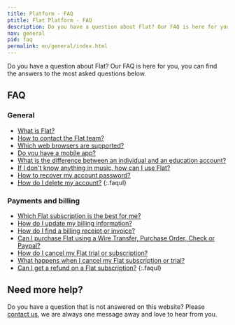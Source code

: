 ```yaml
---
title: Platform - FAQ
ptitle: Flat Platform - FAQ
description: Do you have a question about Flat? Our FAQ is here for you
nav: general
pid: faq
permalink: en/general/index.html
---
```


Do you have a question about Flat? Our FAQ is here for you, you can find the answers to the most asked questions below.

## FAQ
### General

* [What is Flat?](/help/en/general/what-is-flat.html)
* [How to contact the Flat team?](/help/en/general/support.html#need-help-with-flat)
* [Which web browsers are supported?](/help/en/general/technical-requirements.html)
* [Do you have a mobile app?](/help/en/general/mobile-app.html)
* [What is the difference between an individual and an education account?](/help/en/education/difference-individual-education.html)
* [If I don't know anything in music, how can I use Flat?](/help/en/general/music-theory.html)
* [How to recover my account password?](/help/en/general/recover-my-account-password.html)
* [How do I delete my account?](/help/en/general/delete-my-account.html)
{:.faqul}

### Payments and billing

* [Which Flat subscription is the best for me?](/help/en/general/which-flat-subscrption-is-the-best-for-me.html)
* [How do I update my billing information?](/help/en/general/update-billing-information.html)
* [How do I find a billing receipt or invoice?](/help/en/general/billing-receipt-invoice.html)
* [Can I purchase Flat using a Wire Transfer, Purchase Order, Check or Paypal?](/help/en/general/payment-means-available.html)
* [How do I cancel my Flat trial or subscription?](/help/en/general/cancel-subscriptions-free-trial.html)
* [What happens when I cancel my Flat subscription or trial?](/help/en/general/cancel-subscriptions-free-trial.html#what-happens-when-i-cancel-my-flat-subscription-or-trial)
* [Can I get a refund on a Flat subscription?](/help/en/general/refunds.html)
{:.faqul}

## Need more help?

Do you have a question that is not answered on this website? Please [contact us](/help/support), we are always one message away and love to hear from you.
